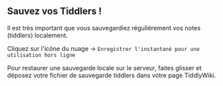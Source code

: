 ## Sauvez vos Tiddlers !

Il est très important que vous sauvegardiez régulièrement vos notes (tiddlers) localement.

Cliquez sur l'icône du nuage -> `Enregistrer l'instantané pour une utilisation hors ligne`

Pour restaurer une sauvegarde locale sur le serveur, faites glisser et déposez votre fichier de sauvegarde tiddlers dans votre page TiddlyWiki.